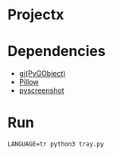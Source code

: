 # Projectx

# Dependencies

* [gi(PyGObject)](https://pypi.org/project/PyGObject/)
* [Pillow](https://pypi.org/project/Pillow/)
* [pyscreenshot](https://pypi.org/project/pyscreenshot/)

# Run
 ```
 LANGUAGE=tr python3 tray.py
 
 ```
